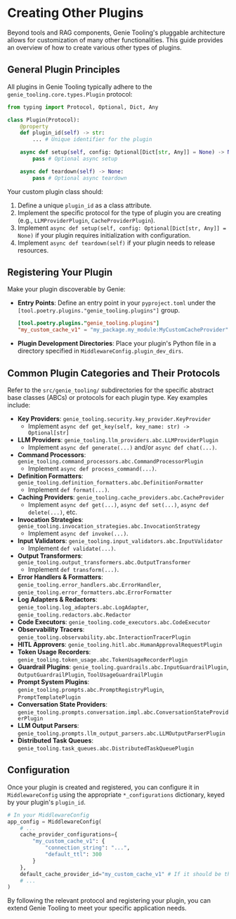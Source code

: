 # Creating Other Plugins

Beyond tools and RAG components, Genie Tooling's pluggable architecture allows for customization of many other functionalities. This guide provides an overview of how to create various other types of plugins.

## General Plugin Principles

All plugins in Genie Tooling typically adhere to the `genie_tooling.core.types.Plugin` protocol:

```python
from typing import Protocol, Optional, Dict, Any

class Plugin(Protocol):
    @property
    def plugin_id(self) -> str:
        ... # Unique identifier for the plugin

    async def setup(self, config: Optional[Dict[str, Any]] = None) -> None:
        pass # Optional async setup

    async def teardown(self) -> None:
        pass # Optional async teardown
```

Your custom plugin class should:
1.  Define a unique `plugin_id` as a class attribute.
2.  Implement the specific protocol for the type of plugin you are creating (e.g., `LLMProviderPlugin`, `CacheProviderPlugin`).
3.  Implement `async def setup(self, config: Optional[Dict[str, Any]] = None)` if your plugin requires initialization with configuration.
4.  Implement `async def teardown(self)` if your plugin needs to release resources.

## Registering Your Plugin

Make your plugin discoverable by Genie:
*   **Entry Points**: Define an entry point in your `pyproject.toml` under the `[tool.poetry.plugins."genie_tooling.plugins"]` group.
    ```toml
    [tool.poetry.plugins."genie_tooling.plugins"]
    "my_custom_cache_v1" = "my_package.my_module:MyCustomCacheProvider"
    ```
*   **Plugin Development Directories**: Place your plugin's Python file in a directory specified in `MiddlewareConfig.plugin_dev_dirs`.

## Common Plugin Categories and Their Protocols

Refer to the `src/genie_tooling/` subdirectories for the specific abstract base classes (ABCs) or protocols for each plugin type. Key examples include:

*   **Key Providers**: `genie_tooling.security.key_provider.KeyProvider`
    *   Implement `async def get_key(self, key_name: str) -> Optional[str]`
*   **LLM Providers**: `genie_tooling.llm_providers.abc.LLMProviderPlugin`
    *   Implement `async def generate(...)` and/or `async def chat(...)`.
*   **Command Processors**: `genie_tooling.command_processors.abc.CommandProcessorPlugin`
    *   Implement `async def process_command(...)`.
*   **Definition Formatters**: `genie_tooling.definition_formatters.abc.DefinitionFormatter`
    *   Implement `def format(...)`.
*   **Caching Providers**: `genie_tooling.cache_providers.abc.CacheProvider`
    *   Implement `async def get(...)`, `async def set(...)`, `async def delete(...)`, etc.
*   **Invocation Strategies**: `genie_tooling.invocation_strategies.abc.InvocationStrategy`
    *   Implement `async def invoke(...)`.
*   **Input Validators**: `genie_tooling.input_validators.abc.InputValidator`
    *   Implement `def validate(...)`.
*   **Output Transformers**: `genie_tooling.output_transformers.abc.OutputTransformer`
    *   Implement `def transform(...)`.
*   **Error Handlers & Formatters**: `genie_tooling.error_handlers.abc.ErrorHandler`, `genie_tooling.error_formatters.abc.ErrorFormatter`
*   **Log Adapters & Redactors**: `genie_tooling.log_adapters.abc.LogAdapter`, `genie_tooling.redactors.abc.Redactor`
*   **Code Executors**: `genie_tooling.code_executors.abc.CodeExecutor`
*   **Observability Tracers**: `genie_tooling.observability.abc.InteractionTracerPlugin`
*   **HITL Approvers**: `genie_tooling.hitl.abc.HumanApprovalRequestPlugin`
*   **Token Usage Recorders**: `genie_tooling.token_usage.abc.TokenUsageRecorderPlugin`
*   **Guardrail Plugins**: `genie_tooling.guardrails.abc.InputGuardrailPlugin`, `OutputGuardrailPlugin`, `ToolUsageGuardrailPlugin`
*   **Prompt System Plugins**: `genie_tooling.prompts.abc.PromptRegistryPlugin`, `PromptTemplatePlugin`
*   **Conversation State Providers**: `genie_tooling.prompts.conversation.impl.abc.ConversationStateProviderPlugin`
*   **LLM Output Parsers**: `genie_tooling.prompts.llm_output_parsers.abc.LLMOutputParserPlugin`
*   **Distributed Task Queues**: `genie_tooling.task_queues.abc.DistributedTaskQueuePlugin`

## Configuration

Once your plugin is created and registered, you can configure it in `MiddlewareConfig` using the appropriate `*_configurations` dictionary, keyed by your plugin's `plugin_id`.

```python
# In your MiddlewareConfig
app_config = MiddlewareConfig(
    # ...
    cache_provider_configurations={
        "my_custom_cache_v1": {
            "connection_string": "...",
            "default_ttl": 300
        }
    },
    default_cache_provider_id="my_custom_cache_v1" # If it should be the default
    # ...
)
```

By following the relevant protocol and registering your plugin, you can extend Genie Tooling to meet your specific application needs.
